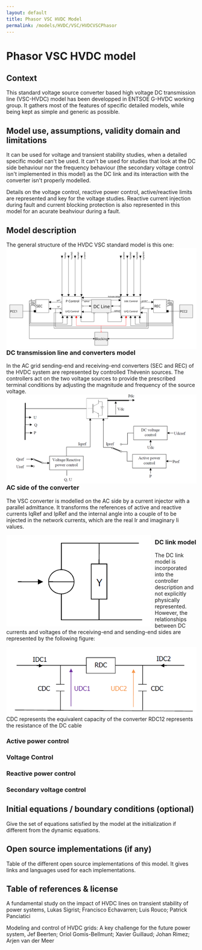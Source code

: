 ```yaml
---
layout: default
title: Phasor VSC HVDC Model
permalink: /models/HVDC/VSC/HVDCVSCPhasor
---
```

# Phasor VSC HVDC model  

## Context 
This standard voltage source converter based high voltage DC transmission line (VSC-HVDC) model has been developped in ENTSOE G-HVDC working group. It gathers most of the features of specific detailed models, while being kept as simple and generic as possible.
 

## Model use, assumptions, validity domain and limitations
It can be used for voltage and transient stability studies, when a detailed specific model can't be used. It can't be used for studies that look at the DC side behaviour nor the frequency behaviour (the secondary voltage control isn't implemented in this model) as the DC link and its interaction with the converter isn't properly modelled.

Details on the voltage control, reactive power control, active/reactive limits are represented and key for the voltage studies.
Reactive current injection during fault and current blocking protection is also represented in this model for an acurate beahviour during a fault.

## Model description

The general structure of the HVDC VSC standard model is this one:
<img src="/pages/models/HVDC/VSC/HvdcVSC.svg"
     alt="General view of the HVDC VSC standard model: physical and control connections"
     style="float: left; margin-right: 10px;" />

### DC transmission line and converters model
In the AC grid sending-end and receiving-end converters (SEC and REC) of the HVDC system are represented by controlled Thévenin sources. The controllers act on the two voltage sources to provide the prescribed terminal conditions by adjusting the magnitude and frequency of the source voltage. 
<img src="/pages/models/HVDC/VSC/standardVSCmodelACDCConverterConnections.png"
     alt="DC and AC sides of the converter"
     style="float: left; margin-right: 10px;" />

### AC side of the converter 
The VSC converter is modelled on the AC side by a current injector with a parallel admittance. 
It transforms the references of active and reactive currents IqRef and IpRef and the internal angle into a couple of to be injected in the network currents, which are the real Ir and imaginary Ii values.

<img src="/pages/models/HVDC/VSC/standardVSCmodelCurrentInjector.png"
     alt="Current injector"
     style="float: left; margin-right: 10px;" />

### DC link model
The DC link model is incorporated into the controller description and not explicitly physically represented.
However, the relationships between DC currents and voltages of the receiving-end and sending-end sides are represented by the following figure:

<img src="/pages/models/HVDC/VSC/standardVSCmodelDCSide.png"
     alt="Electrotechnical components representing the DC side"
     style="float: left; margin-right: 10px;" />

CDC represents the equivalent capacity of the converter
RDC12  represents the resistance of the DC cable 


### Active power control

### Voltage Control

### Reactive power control

### Secondary voltage control 

## Initial equations / boundary conditions (optional)
Give the set of equations satisfied by the model at the initialization if different from the dynamic equations.  

## Open source implementations (if any)
Table of the different open source implementations of this model. It gives links and languages used for each implementations.

## Table of references & license
A fundamental study on the impact of HVDC lines on transient stability of power systems, Lukas Sigrist; Francisco Echavarren; Luis Rouco; Patrick Panciatici

Modeling and control of HVDC grids: A key challenge for the future power system, Jef Beerten; Oriol Gomis-Bellmunt; Xavier Guillaud; Johan Rimez; Arjen van der Meer
